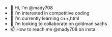 - 👋 Hi, I’m @mady708
- 👀 I’m interested in competitive coding
- 🌱 I’m currently learning c++,html
- 💞️ I’m looking to collaborate on goldman sachs
- 📫 How to reach me @mady708 on insta

<!---
mady708/mady708 is a ✨ special ✨ repository because its `README.md` (this file) appears on your GitHub profile.
You can click the Preview link to take a look at your changes.
--->
